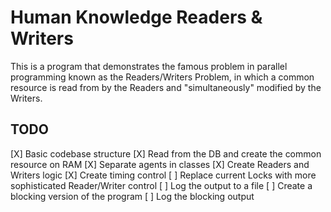 # Human Knowledge Readers & Writers

This is a program that demonstrates the famous problem in parallel programming known as the Readers/Writers Problem, in which a common resource is read from by the Readers and "simultaneously" modified by the Writers.

## TODO

[X] Basic codebase structure
[X] Read from the DB and create the common resource on RAM
[X] Separate agents in classes
[X] Create Readers and Writers logic
[X] Create timing control
[ ] Replace current Locks with more sophisticated Reader/Writer control
[ ] Log the output to a file
[ ] Create a blocking version of the program
[ ] Log the blocking output

